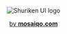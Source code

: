 <p align="center">
  <picture>
    <source media="(prefers-color-scheme: dark)" srcset="https://github.com/mosaiqo/.github/assets/753439/3a2ae697-c80d-4b98-8614-9e57453ee070">
    <source media="(prefers-color-scheme: light)" srcset="https://github.com/mosaiqo/.github/assets/753439/c342f7b2-e29d-40b4-b432-aa741624388f">
    <img alt="Shuriken UI logo" src="https://github.com/mosaiqo/.github/assets/753439/3a2ae697-c80d-4b98-8614-9e57453ee070">
  </picture>
</p>

<p align="center">
  <a href="https://mosaiqo.com" title="Our official website">by <strong>mosaiqo.com</strong></a>
</p>
